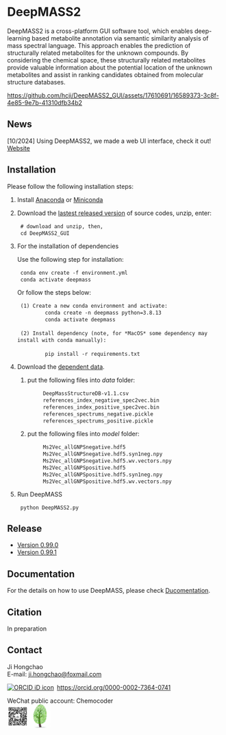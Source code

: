 # DeepMASS2

DeepMASS2 is a cross-platform GUI software tool, which enables deep-learning based metabolite annotation
 via semantic similarity analysis of mass spectral language. This approach enables the prediction 
 of structurally related metabolites for the unknown compounds. By considering the chemical space, these 
 structurally related metabolites provide valuable information about the potential location of the unknown 
 metabolites and assist in ranking candidates obtained from molecular structure databases. 

https://github.com/hcji/DeepMASS2_GUI/assets/17610691/16589373-3c8f-4e85-9e7b-41310dfb34b2

## News
[10/2024] Using DeepMASS2, we made a web UI interface, check it out! [Website](http://218.245.102.112/)

## Installation
Please follow the following installation steps:

1. Install [Anaconda](https://www.anaconda.com/)  or [Miniconda](https://docs.conda.io/en/latest/miniconda.html)   

2. Download the [lastest released version](https://github.com/hcji/DeepMASS2_GUI/tags) of source codes, unzip, enter:

        # download and unzip, then,
        cd DeepMASS2_GUI

3. For the installation of dependencies
   
   Use the following step for installation:

        conda env create -f environment.yml
        conda activate deepmass
        
   Or follow the steps below:

        (1) Create a new conda environment and activate:
                conda create -n deepmass python=3.8.13
                conda activate deepmass

        (2) Install dependency (note, for *MacOS* some dependency may install with conda manually):

                pip install -r requirements.txt
        
4. Download the [dependent data](https://github.com/hcji/DeepMASS2_GUI/releases/tag/v0.99.1).    
    1) put the following files into *data* folder:
    
                DeepMassStructureDB-v1.1.csv
                references_index_negative_spec2vec.bin
                references_index_positive_spec2vec.bin
                references_spectrums_negative.pickle
                references_spectrums_positive.pickle
    
    2) put the following files into *model* folder:
    
                Ms2Vec_allGNPSnegative.hdf5
                Ms2Vec_allGNPSnegative.hdf5.syn1neg.npy
                Ms2Vec_allGNPSnegative.hdf5.wv.vectors.npy
                Ms2Vec_allGNPSpositive.hdf5
                Ms2Vec_allGNPSpositive.hdf5.syn1neg.npy
                Ms2Vec_allGNPSpositive.hdf5.wv.vectors.npy

5. Run DeepMASS

        python DeepMASS2.py


## Release

* [Version 0.99.0](https://github.com/hcji/DeepMASS2_GUI/releases/tag/v0.99.0)
* [Version 0.99.1](https://github.com/hcji/DeepMASS2_GUI/releases/tag/v0.99.1)

## Documentation

For the details on how to use DeepMASS, please check [Ducomentation](https://hcji.github.io/DeepMASS2_GUI/).

## Citation

In preparation
        
## Contact

Ji Hongchao   
E-mail: ji.hongchao@foxmail.com    
<div itemscope itemtype="https://schema.org/Person"><a itemprop="sameAs" content="https://orcid.org/0000-0002-7364-0741" href="https://orcid.org/0000-0002-7364-0741" target="orcid.widget" rel="me noopener noreferrer" style="vertical-align:top;"><img src="https://orcid.org/sites/default/files/images/orcid_16x16.png" style="width:1em;margin-right:.5em;" alt="ORCID iD icon">https://orcid.org/0000-0002-7364-0741</a></div>
    
WeChat public account: Chemocoder    
<img align="center" src="https://github.com/hcji/hcji/blob/main/img/qrcode.jpg" width="20%"/>
